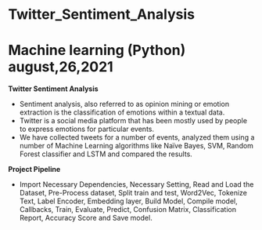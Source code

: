 # **Twitter_Sentiment_Analysis**
# Machine learning  (Python)                                                                                                    august,26,2021

**Twitter Sentiment Analysis**
* Sentiment analysis, also referred to as opinion mining or emotion extraction is the classification of emotions within a textual data. 
* Twitter is a social media platform that has been mostly used by people to express emotions for particular events.
* We have collected tweets for a number of events, analyzed them using a number of Machine Learning algorithms like Naïve Bayes, SVM, Random Forest classifier and LSTM and compared the results.

**Project Pipeline**
* Import Necessary Dependencies, Necessary Setting, Read and Load the Dataset, Pre-Process dataset, Split train and test, Word2Vec, Tokenize Text, Label Encoder, Embedding layer, Build Model, Compile model, Callbacks, Train, Evaluate, Predict, Confusion Matrix, Classification Report, Accuracy Score and Save model.
